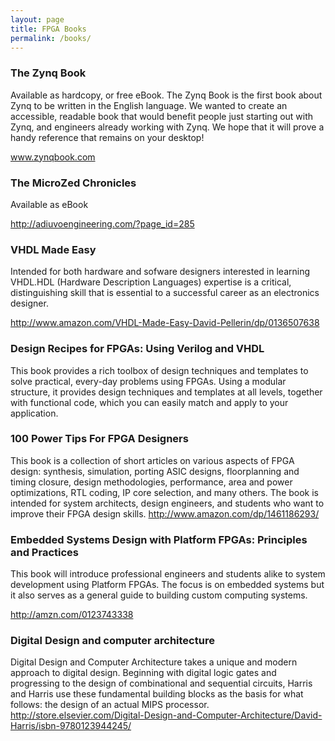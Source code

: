 ```yaml
---
layout: page
title: FPGA Books
permalink: /books/
---
```


### The Zynq Book
Available as hardcopy, or free eBook.
The Zynq Book is the first book about Zynq to be written in the English language. We wanted to create an accessible, readable book that would benefit people just starting out with Zynq, and engineers already working with Zynq. We hope that it will prove a handy reference that remains on your desktop!

www.zynqbook.com

### The MicroZed Chronicles
Available as eBook

<http://adiuvoengineering.com/?page_id=285>




### VHDL Made Easy
Intended for both hardware and sofware designers interested in learning VHDL.HDL (Hardware Description Languages) expertise is a critical, distinguishing skill that is essential to a successful career as an electronics designer.

<http://www.amazon.com/VHDL-Made-Easy-David-Pellerin/dp/0136507638>

### Design Recipes for FPGAs: Using Verilog and VHDL
This book provides a rich toolbox of design techniques and templates to solve practical, every-day problems using FPGAs. Using a modular structure, it provides design techniques and templates at all levels, together with functional code, which you can easily match and apply to your application. 


### 100 Power Tips For FPGA Designers
This book is a collection of short articles on various aspects of FPGA design: synthesis, simulation, porting ASIC designs, floorplanning and timing closure, design methodologies, performance, area and power optimizations, RTL coding, IP core selection, and many others. The book is intended for system architects, design engineers, and students who want to improve their FPGA design skills.
<http://www.amazon.com/dp/1461186293/>



### Embedded Systems Design with Platform FPGAs: Principles and Practices
This book will introduce professional engineers and students alike to system development using Platform FPGAs. The focus is on embedded systems but it also serves as a general guide to building custom computing systems. 

<http://amzn.com/0123743338>


### Digital Design and computer architecture
Digital Design and Computer Architecture takes a unique and modern approach to digital design. Beginning with digital logic gates and progressing to the design of combinational and sequential circuits, Harris and Harris use these fundamental building blocks as the basis for what follows: the design of an actual MIPS processor. 
<http://store.elsevier.com/Digital-Design-and-Computer-Architecture/David-Harris/isbn-9780123944245/>